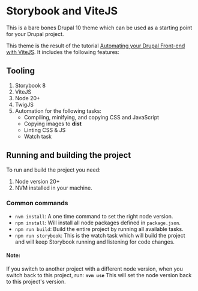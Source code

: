 # Storybook and ViteJS

This is a bare bones Drupal 10 theme which can be used as a starting point for your Drupal project.

This theme is the result of the tutorial [Automating your Drupal Front-end with ViteJS](https://mariohernandez.io/blog/automating-your-drupal-front-end-with-vitejs/).
It includes the following features:

## Tooling

1. Storybook 8
1. ViteJS
1. Node 20+
1. TwigJS
1. Automation for the following tasks:
    * Compiling, minifying, and copying CSS and JavaScript
    * Copying images to **dist**
    * Linting CSS & JS
    * Watch task

## Running and building the project

To run and build the project you need:

1. Node version 20+
1. NVM installed in your machine.

### Common commands

* `nvm install`: A one time command to set the right node version.
* `npm install`: Will install all node packages defined in `package.json`.
* `npm run build`: Build the entire project by running all available tasks.
* `npm run storybook`: This is the watch task which will build the project and will keep Storybook running and listening for code changes.

#### Note:

If you switch to another project with a different node version,
when you switch back to this project, run: **`nvm use`**
This will set the node version back to this project's version.
